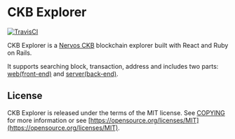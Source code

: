# CKB Explorer

[![TravisCI](https://travis-ci.com/nervosnetwork/ckb-explorer.svg?branch=develop)](https://travis-ci.com/nervosnetwork/ckb-explorer)

CKB Explorer is a [Nervos CKB](https://github.com/nervosnetwork/ckb) blockchain explorer built with React and Ruby on Rails. 

It supports searching block, transaction, address and includes two parts: [web(front-end)](/web/README.md) and [server(back-end)](/server/README.md).

## License

CKB Explorer is released under the terms of the MIT license. See [COPYING](COPYING) for more information or see [https://opensource.org/licenses/MIT](https://opensource.org/licenses/MIT).
